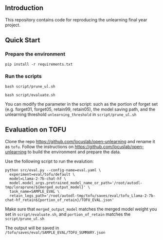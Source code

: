 ## Introduction

This repository contains code for reproducing the unlearning final year project.

## Quick Start

### Prepare the environment
    pip install -r requirements.txt

### Run the scripts
    bash script/prune_ul.sh

    bash script/evaluate.sh

You can modify the parameter in the script:
such as the portion of forget set (e.g. forget01, forget05, retain99, retain05), the model saving path, and the unlearning threshold `unlearning_threshold` in `script/prune_ul.sh`


## Evaluation on TOFU

Clone the repo https://github.com/locuslab/open-unlearning and rename it as `tofu`. Follow the instructions on https://github.com/locuslab/open-unlearning to build the environment and prepare the data.

Use the following script to run the evalution:

    python src/eval.py --config-name=eval.yaml \
      experiment=eval/tofu/default \
      model=Llama-2-7b-chat-hf \
      model.model_args.pretrained_model_name_or_path='/root/autodl-tmp/loraprune/${merged_output_model}' \
      task_name=SAMPLE_EVAL \
      retain_logs_path='/root/autodl-tmp/tofu/saves/eval/tofu_Llama-2-7b-chat-hf_retain${portion_of_retain}/TOFU_EVAL.json'

Make sure that `merged_output_model` matches the merged model weight you set in `script/evaluate.sh`, and `portion_of_retain` matches the `script/prune_ul.sh`

The output will be saved in `/tofu/saves/eval/SAMPLE_EVAL/TOFU_SUMMARY.json`
